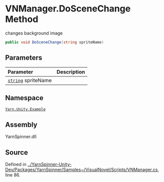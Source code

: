 # VNManager.DoSceneChange Method
changes background image

```csharp
public void DoSceneChange(string spriteName)
```

## Parameters
|Parameter|Description|
|:---|:---|
|[`string`](https://docs.microsoft.com/dotnet/api/System.String) spriteName||


## Namespace
[`Yarn.Unity.Example`](/api/csharp/yarn.unity.example/README.md)

## Assembly
YarnSpinner.dll

## Source
Defined in [../YarnSpinner-Unity-Dev/Packages/YarnSpinner/Samples~/VisualNovel/Scripts/VNManager.cs](https://github.com/YarnSpinnerTool/YarnSpinner-Unity//blob/develop/Samples~/VisualNovel/Scripts/VNManager.cs#L86), line 86.
